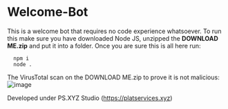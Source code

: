 # Welcome-Bot

This is a welcome bot that requires no code experience whatsoever.
To run this make sure you have downloaded Node JS, unzipped the **DOWNLOAD ME.zip** and put it into a folder.
Once you are sure this is all here run:
```
  npm i
  node .
```

The VirusTotal scan on the DOWNLOAD ME.zip to prove it is not malicious:
![image](https://user-images.githubusercontent.com/79745507/147873379-60b0c469-2136-4ffa-9ade-604a7e7d294d.png)



Developed under PS.XYZ Studio (https://platservices.xyz)
